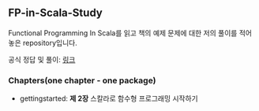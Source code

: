 ## FP-in-Scala-Study

Functional Programming In Scala를 읽고 책의 예제 문제에 대한 저의 풀이를 적어 놓은 repository입니다.

공식 정답 및 풀이: [링크](https://github.com/fpinscala/fpinscala)


### Chapters(one chapter - one package)

* gettingstarted: **제 2장** 스칼라로 함수형 프로그래밍 시작하기

